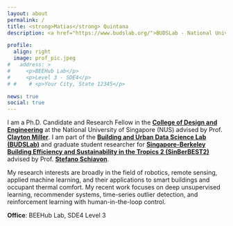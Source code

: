 ```yaml
---
layout: about
permalink: /
title: <strong>Matias</strong> Quintana
description: <a href="https://www.budslab.org/">BUDSLab - National University of Singapore</a>

profile:
  align: right
  image: prof_pic.jpeg
#   address: >
#     <p>BEEHub Lab</p>
#     <p>Level 3 - SDE4</p>
# #    # <p>Your City, State 12345</p>

news: true
social: true
---
```


I am a Ph.D. Candidate and Research Fellow in the [**College of Design and Engineering**](http://www.sde.nus.edu.sg/) at the National University of Singapore (NUS) advised by Prof. [**Clayton Miller**](https://scholar.google.com/citations?user=akL857IAAAAJ&hl=en&oi=ao). I am part of the [**Building and Urban Data Science Lab (BUDSLab)**](http://www.budslab.org/) and graduate student researcher for [**Singapore-Berkeley Building Efficiency and Sustainability in the Tropics 2 (SinBerBEST2)**](https://sinberbest.berkeley.edu/) advised by Prof. [**Stefano Schiavon**](https://scholar.google.com.sg/citations?user=2GJDqawAAAAJ&hl=en&oi=ao).

My research interests are broadly in the field of robotics, remote sensing, applied machine learning, and their applications to smart buildings and occupant thermal comfort. My recent work focuses on deep unsupervised learning, recommender systems, time-series outlier detection, and reinforcement learning with human-in-the-loop control.

**Office**: BEEHub Lab, SDE4 Level 3

